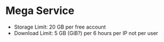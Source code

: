 # Mega Service

- Storage Limit: 20 GB per free account
- Download Limit: 5 GB (GiB?) per 6 hours per IP not per user